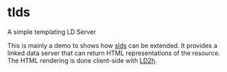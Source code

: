 # tlds
A simple templating LD Server

This is mainly a demo to shows how [slds](https://github.com/factsmission/slds) can be extended. It provides a linked data server 
that can return HTML representations of the resource. The HTML rendering is done client-side with [LD2h](https://github.com/rdf2h/ld2h).
